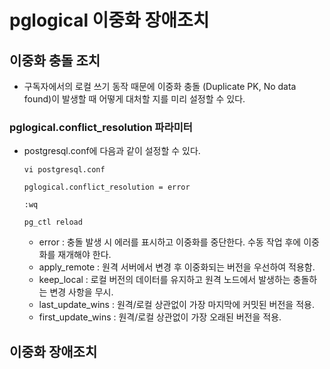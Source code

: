 # pglogical 이중화 장애조치

## 이중화 충돌 조치
- 구독자에서의 로컬 쓰기 동작 때문에 이중화 충돌 (Duplicate PK, No data found)이 발생할 때 어떻게 대처할 지를 미리 설정할 수 있다.
### pglogical.conflict_resolution 파라미터
- postgresql.conf에 다음과 같이 설정할 수 있다.
  ```
  vi postgresql.conf

  pglogical.conflict_resolution = error

  :wq

  pg_ctl reload
  ```
  - error : 충돌 발생 시 에러를 표시하고 이중화를 중단한다. 수동 작업 후에 이중화를 재개해야 한다.
  - apply_remote : 원격 서버에서 변경 후 이중화되는 버전을 우선하여 적용함.
  - keep_local : 로컬 버전의 데이터를 유지하고 원격 노드에서 발생하는 충돌하는 변경 사항을 무시.
  - last_update_wins : 원격/로컬 상관없이 가장 마지막에 커밋된 버전을 적용.
  - first_update_wins : 원격/로컬 상관없이 가장 오래된 버전을 적용.

## 이중화 장애조치
